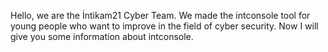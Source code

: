Hello, we are the İntikam21 Cyber Team. We made the intconsole tool for young people who want to improve in the field of cyber security. Now I will give you some information about intconsole.